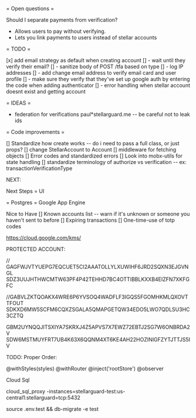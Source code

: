 = Open questions =

Should I separate payments from verification?

* Allows users to pay without verifying.
* Lets you link payments to users instead of stellar accounts

= TODO =

[x] add email strategy as default when creating account
[] - wait until they verify their email?
[] - sanitize body of POST /tfa based on type
[] - log IP addresses
[] - add change email address to verify email card and user profile
[] - make sure they verify that they've set up google auth by entering the code when adding authenticator
[] - error handling when stellar account doesnt exist and getting account

= IDEAS =

* federation for verifications paul\*stellarguard.me -- be careful not to leak ids

= Code improvements =

[] Standardize how create works -- do i need to pass a full class, or just props?
[] change StellarAccount to Account
[] middleware for fetching objects
[] Error codes and standardized errors
[] Look into mobx-utils for state handling
[] standardize terminology of authorize vs verification -- ex: transactionVerificationType

NEXT:

Next Steps
= UI

= Postgres
= Google App Engine

Nice to Have
[] Known accounts list -- warn if it's unknown or someone you haven't sent to before
[] Expiring transactions
[] One-time-use of totp codes

https://cloud.google.com/kms/

PROTECTED ACCOUNT:

// GAGFWJVTYUEPG7EQCUET5CI2AAATOLLYLXUWIHF6JRD2SQXN3EJGVNGL SDZ3UUJHTHWCMTW63PF4P42TEHHD7BC4OTTIBBLKXXB4EIZFN7XKFGFC

//GABVLZKTQOAKX4WRE6P6YVSOQ4WADFLF3IGQS5FGOMHKMLQXOVTTFOUT
SDKXD6MW5SCFM6CQXZSGALA5QMAPGETQW34EDO5LWO7QDLSU3HC3CZTQ

GBM2UYNQQJITSXIYA7SKRXJ4Z5APVS7X7EWZ72EBTJ2SG7W6ONBRDA2V
SDW6MSTMUYFRT7UB4K63X6QQNM4XT6KE4AH22HOZINIGFZYTJTTJS5IV

TODO:
Proper Order:

@withStyles(styles)
@withRouter
@inject('rootStore')
@observer

Cloud Sql

cloud_sql_proxy -instances=stellarguard-test:us-central1:stellarguard=tcp:5432

source .env.test && db-migrate -e test
